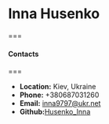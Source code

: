 # **Inna Husenko**
===
#### **Contacts**
===
* __Location:__ Kiev, Ukraine
* __Phone:__ +380687031260
* __Email:__ inna9797@ukr.net
* __Github:__[Husenko_Inna](https://github.com/Husinna)